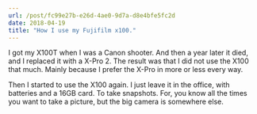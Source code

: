 ```yaml
---
url: /post/fc99e27b-e26d-4ae0-9d7a-d8e4bfe5fc2d
date: 2018-04-19
title: "How I use my Fujifilm x100."
---
```


I got my X100T when I was a Canon shooter. And then a year later it died, and I replaced it with a X-Pro 2. The result was that I did not use the X100 that much. Mainly because I prefer the X-Pro in more or less every way. 

Then I started to use the X100 again. I just leave it in the office, with batteries and a 16GB card. To take snapshots. For, you know all the times you want to take a picture, but the big camera is somewhere else. 
